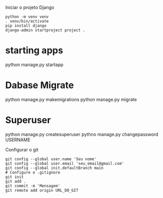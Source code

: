 Iniciar o projeto Django

```
python -m venv venv
. venv/bin/activate
pip install django
django-admin startproject project .
```
# starting apps
python manage.py startapp <user>

# Dabase Migrate
python manage.py makemigrations
python manage.py migrate

# Superuser
python manage.py createsuperuser
pythno manage.py changepassword USERNAME

Configurar o git

```
git config --global user.name 'Seu nome'
git config --global user.email 'seu_email@gmail.com'
git config --global init.defaultBranch main
# Configure o .gitignore
git init
git add .
git commit -m 'Mensagem'
git remote add origin URL_DO_GIT
```
